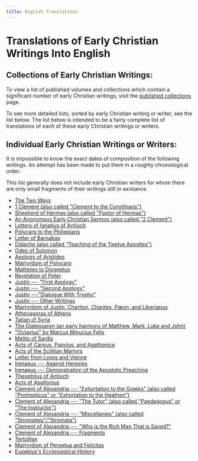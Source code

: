 ```yaml
---
title: English Translations
---
```


# Translations of Early Christian Writings Into English

## Collections of Early Christian Writings: 

To view a list of published volumes and collections which contain a significant number of early Christian writings, visit the [published collections](publishedcollections.html) page. 

To see more detailed lists, sorted by early Christian writing or writer, see the list below. The list below is intended to be a fairly complete list of translations of each of these early Christian writings or writers. 

## Individual Early Christian Writings or Writers:

It is impossible to know the exact dates of composition of the following writings. An attempt has been made to put them in a roughly chronological order.

This list generally does not include early Christian writers for whom there are only small fragments of their writings still in existance.

* [The Two Ways](twoways.html)
* [1 Clement (also called "Clement to the Corinthians")](1clement.html)
* [Shepherd of Hermas (also called "Pastor of Hermas")](shepherdofhermas.html)
* [An Anonymous Early Christian Sermon (also called "2 Clement")](2clement.html)
* [Letters of Ignatius of Antioch](ignatiusofantioch.html)
* [Polycarp to the Philippians](polycarptothephilippians.html)
* [Letter of Barnabas](barnabas.html)
* [Didache (also called “Teaching of the Twelve Apostles”)](didache.html)
* [Odes of Solomon](odesofsolomon.html)
* [Apology of Aristides](apologyofaristides.html)
* [Martyrdom of Polycarp](martyrdomofpolycarp.html)
* [Mathetes to Diognetus](diognetus.html)
* [Revelation of Peter](revelationofpeter.html)
* [Justin --- "First Apology"](justin-firstapology.html)
* [Justin --- "Second Apology"](justin-secondapology.html)
* [Justin ---"Dialogue With Trypho"](justin-dialoguewithtrypho.html)
* [Justin --- Other Writings](justin-other.html) 
* [Martyrdom of Justin, Chariton, Charites, Pæon, and Liberianus](martyrdomofjustin.html)
* [Athenagoras of Athens](athenagorasofathens.html)
* [Tatian of Syria](tatian.html)
* [The Diatessaron (an early harmony of Matthew, Mark, Luke and John)](diatessaron.html)
* ["Octavius" by Marcus Minucius Felix](octavius.html)
* [Melito of Sardis](melitoofsardis.html)
* [Acts of Carpus, Papylus, and Agathonice](actsofcarpus.html)
* [Acts of the Scillitan Martyrs](actsofthescillitanmartyrs.html)
* [Letter from Lyons and Vienne](letterfromlyonsandvienne.html)
* [Irenaeus --- Against Heresies](irenaeus-againstheresies.html)
* [Irenaeus --- Demonstration of the Apostolic Preaching](irenaeus-apostolicpreaching.html)
* [Theophilus of Antioch](theophilusofantioch.html)
* [Acts of Apollonius](actsofapollonius.html)
* [Clement of Alexandria --- "Exhortation to the Greeks" (also called "Protrepticus" or "Exhortation to the Heathen")](clementofalexandria-exhortationtothegreeks.html)
* [Clement of Alexandria --- "The Tutor" (also called "Paedagogus" or "The Instructor")](clementofalexandria-tutor.html)
* [Clement of Alexandria --- "Miscellanies" (also called "Stromateis"/"Stromata")](clementofalexandria-miscellanies.html)
* [Clement of Alexandria --- "Who is the Rich Man That is Saved?"](clementofalexandria-whoistherichmanthatissaved.html)
* [Clement of Alexandria --- Fragments](clementofalexandria-fragments.html)
* [Tertullian](tertullian.html)
* [Martyrdom of Perpetua and Felicitas](perpetua.html)
* [Eusebius's Ecclesiastical History](eusebius-ecclesiasticalhistory.html)
